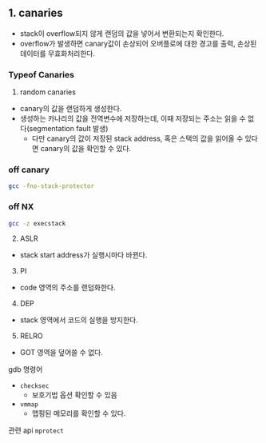 ## 1. canaries
* stack이 overflow되지 않게 랜덤의 값을 넣어서 변환되는지 확인한다.
* overflow가 발생하면 canary값이 손상되어 오버플로에 대한 경고를 출력, 손상된 데이터를 무효화처리한다.
### Typeof Canaries
1. random canaries
* canary의 값을 랜덤하게 생성한다.
* 생성하는 카나리의 값을 전역변수에 저장하는데, 이때 저장되는 주소는 읽을 수 없다(segmentation fault 발생)
    * 다만 canary의 값이 저장된 stack address, 혹은 스택의 값을 읽어올 수 있다면 canary의 값을 확인할 수 있다.


### off canary
```bash
gcc -fno-stack-protector 
```

### off NX
```bash
gcc -z execstack
```

2. ASLR
* stack start address가 실행시마다 바뀐다.
3. PI
* code 영역의 주소를 랜덤화한다.
4. DEP
* stack 영역에서 코드의 실행을 방지한다.
5. RELRO
* GOT 영역을 덮어쓸 수 없다.

gdb 명령어
* `checksec`
    * 보호기법 옵션 확인할 수 있음
* `vmmap`
    * 맵핑된 메모리를 확인할 수 있다.

관련 api
`mprotect`